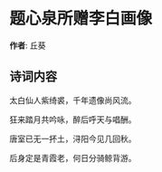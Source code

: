 # 题心泉所赠李白画像

**作者**: 丘葵

## 诗词内容

太白仙人紫绮裘，千年遗像尚风流。

狂来踏月共吟咏，醉后呼天与唱酬。

唐室已无一抔土，浔阳今见几回秋。

后身定是青霞老，何日分骑鲸背游。

